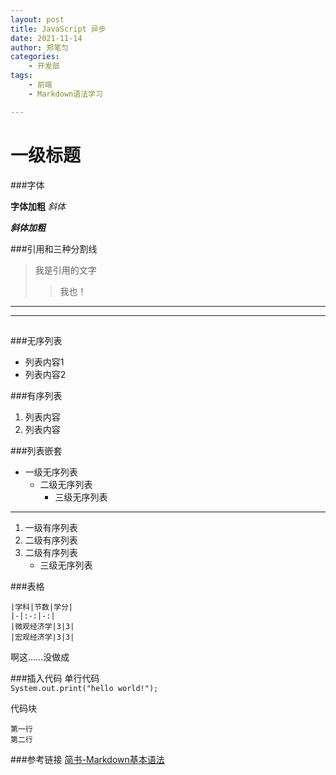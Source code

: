 ```yaml
---
layout: post
title: JavaScript 异步
date: 2021-11-14
author: 郑笔匀
categories:
    - 开发部
tags:
    - 前端
    - Markdown语法学习

---
```


# 一级标题

###字体

**字体加粗** *斜体* 

***斜体加粗*** 


###引用和三种分割线

>我是引用的文字
>>我也！

---
***
##

###无序列表

- 列表内容1
- 列表内容2

###有序列表

1. 列表内容
2. 列表内容

###列表嵌套

- 一级无序列表
   - 二级无序列表
     - 三级无序列表

---
1. 一级有序列表
 2. 二级有序列表
 3. 二级有序列表
     - 三级无序列表 


###表格

    |学科|节数|学分|
    |-|:-:|-:|
    |微观经济学|3|3|
    |宏观经济学|3|3|

啊这……没做成

###插入代码
单行代码<br>
`System.out.print("hello world!");  `

代码块<br>
```
第一行   
第二行  
```


###参考链接
[简书-Markdown基本语法](https://www.jianshu.com/p/191d1e21f7ed)
